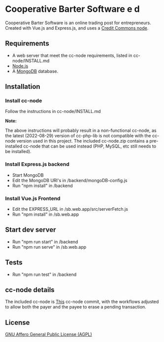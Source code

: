 # Cooperative Barter Software e d

Cooperative Barter Software is an online trading post for entrepreneurs. Created with Vue.js and Express.js, and uses a [Credit Commons node](https://gitlab.com/credit-commons-software-stack/cc-node).  

## Requirements

- A web server that meet the cc-node requirements, listed in cc-node/INSTALL.md
- [Node.js](https://nodejs.org)
- A [MongoDB](https://www.mongodb.com/) database.


## Installation

### Install cc-node

Follow the instructions in cc-node/INSTALL.md

__Note:__

The above instructions will probably result in a non-functional cc-node, as the latest (2022-08-29) version of cc-php-lib is not compatible with the cc-node version used in this project. The included cc-node.zip contains a pre-installed cc-node that can be used instead (PHP, MySQL, etc still needs to be installed).

### Install Express.js backend

- Start MongoDB
- Edit the MongoDB URI's in /backend/mongoDB-config.js
- Run "npm install" in /backend


### Install Vue.js Frontend

- Edit the EXPRESS_URL in /sb.web.app/src/serverFetch.js
- Run "npm install" in /sb.web.app


## Start dev server

- Run "npm run start" in /backend
- Run "npm run serve" in /sb.web.app

## Tests

- Run "npm run test" in /backend

## cc-node details

The included cc-node is [This](https://gitlab.com/credit-commons-software-stack/cc-node/-/tree/bfb5bafe0c840aa32b1124adfbb5b4bea094ee4e) cc-node commit, with the workflows adjusted to allow both the payer and the payee to erase a pending transaction.

## License

[GNU Affero General Public License (AGPL)](https://www.gnu.org/licenses/agpl-3.0.html)
